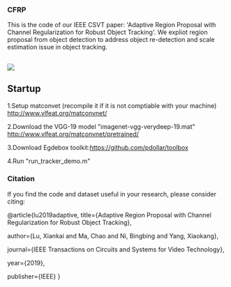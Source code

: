 ### CFRP

This is the code of our IEEE CSVT paper: 'Adaptive Region Proposal with Channel Regularization for Robust Object Tracking'.
We expliot region proposal from object detection to address object re-detection and scale estimation issue in object tracking.

##

![](../master/framework1_1.png)

## Startup
1.Setup matconvet (recompile it if it is not comptiable with your machine) http://www.vlfeat.org/matconvnet/

2.Download the VGG-19 model "imagenet-vgg-verydeep-19.mat" http://www.vlfeat.org/matconvnet/pretrained/

3.Download Egdebox toolkit:https://github.com/pdollar/toolbox

4.Run "run_tracker_demo.m"


### Citation
If you find the code and dataset useful in your research, please consider citing:

@article{lu2019adaptive,
  title={Adaptive Region Proposal with Channel Regularization for Robust Object Tracking},
  
  author={Lu, Xiankai and Ma, Chao and Ni, Bingbing and Yang, Xiaokang},
  
  journal={IEEE Transactions on Circuits and Systems for Video Technology},
  
  year={2019},
  
  publisher={IEEE}
}
